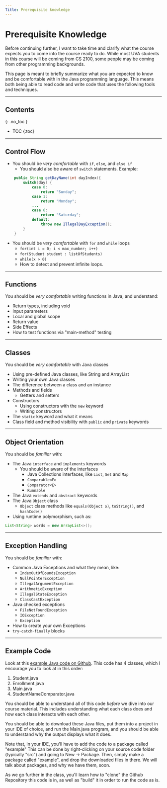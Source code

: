 ```yaml
---
Title: Prerequisite knowledge
---
```


# Prerequisite Knowledge

Before continuing further, I want to take time and clarify what the course expects you to come into the course ready to do. While most UVA students in this course will be coming from CS 2100, some people may be coming from other programming backgrounds.

This page is meant to briefly summarize what you are expected to know and be comfortable with in the Java programming language. This means both being able to read code and write code that uses the following tools and techniques.

---

## Contents
{: .no_toc }

* TOC
{:toc}

---


## Control Flow

* You should be *very comfortable* with ```if```, ```else```, and ```else if```
  * You should also be aware of ```switch``` statements. Example:
```java
    public String getDayName(int dayIndex){
        switch(day) {
            case 0:
                return "Sunday";
            case 1:
                return "Monday";
            ...
            case 6:
                return "Saturday";
            default:
                throw new IllegalDayException();
        }
    }
```
* You should be *very comfortable* with ```for``` and ```while``` loops
  * ```for(int i = 0; i < max_number; i++)``` 
  * ```for(Student student : listOfStudents)```
  * ```while(x > 0)```
  * How to detect and prevent infinite loops.

---

## Functions

You should be *very comfortable* writing functions in Java, and understand:
* Return types, including void
* Input parameters
* Local and global scope
* Return value
* Side Effects
* How to test functions via "main-method" testing

---

## Classes

You should be *very comfortable* with Java classes
* Using pre-defined Java classes, like String and ArrayList
* Writing your own Java classes
* The difference between a class and an instance
* Methods and fields
  * Getters and setters
* Constructors
  * Using constructors with the ```new``` keyword
  * Writing constructors
* The ```static``` keyword and what it means
* Class field and method visibility with ```public``` and ```private``` keywords

---

## Object Orientation

You should be *familiar* with:
* The Java ```interface``` and ```implements``` keywords
  * You should be aware of the interfaces
    * Java Collections interfaces, like ```List```, ```Set``` and ```Map```
    * ```Comparable<E>```
    * ```Comparator<E>```
    * ```Runnable```
* The Java ```extends``` and ```abstract``` keywords
* The Java ```Object``` class
  * ```Object``` class methods like ```equals(Object o)```, ```toString()```, and ```hashCode()```
* Using runtime polymorphism, such as:
```java
List<String> words = new ArrayList<>();
```

---

## Exception Handling

You should be *familiar* with:
* Common Java Exceptions and what they mean, like:
  * ```IndexOutOfBoundsException```
  * ```NullPointerException```
  * ```IllegalArgumentException```
  * ```ArithmeticException```
  * ```IllegalStateException```
  * ```ClassCastException```
* Java checked exceptions
  * ```FileNotFoundException```
  * ```IOException```
  * ```Exception```
* How to create your own Exceptions
* ```try```-```catch```-```finally``` blocks

---

## Example Code

Look at this [example Java code on Github](https://github.com/sde-coursepack/java-prerequisite/tree/main/src/main/java/example).
This code has 4 classes, which I encourage you to look at in this order:

1. Student.java
2. Enrollment.java
3. Main.java
4. StudentNameComparator.java

You should be able to understand all of this code *before* we dive
into our course material. This includes understanding what each
class does and how each class interacts with each other.

You should be able to download these
Java files, put them into a project in your IDE of choice, and run
the Main.java program, and you should be able to understand why
the output displays what it does.

Note that, in your IDE, you'll have to add the code to a package called "example" This can be done by right-clicking on your source code folder (typically "src") and going to New -> Package. Then, simply make a package called "example", and drop the downloaded files in there. We will talk about packages, and why we have them, soon.

As we go further in the class, you'll learn how to "clone" the Github Repository this code is in, as well as "build" it in order to run the code as is.